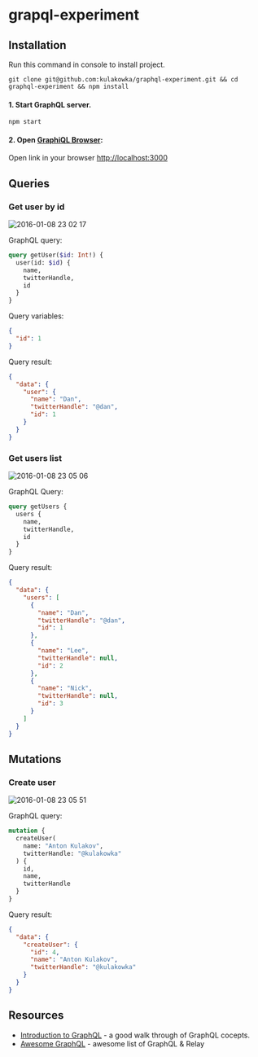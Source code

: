 # grapql-experiment

## Installation

Run this command in console to install project.
```
git clone git@github.com:kulakowka/graphql-experiment.git && cd graphql-experiment && npm install
```

#### 1. Start GraphQL server.

```
npm start
```

#### 2. Open [GraphiQL Browser](https://github.com/graphql/graphiql): 
    
Open link in your browser [http://localhost:3000](http://localhost:3000)

## Queries

### Get user by id

![2016-01-08 23 02 17](https://cloud.githubusercontent.com/assets/557190/12208171/289387f4-b65c-11e5-9320-8d0647dfa1aa.png)

GraphQL query:

```graphql
query getUser($id: Int!) {
  user(id: $id) {
    name,
    twitterHandle,
    id
  }
}
```

Query variables:

```json
{
  "id": 1
}
```

Query result:

```json
{
  "data": {
    "user": {
      "name": "Dan",
      "twitterHandle": "@dan",
      "id": 1
    }
  }
}
```

### Get users list

![2016-01-08 23 05 06](https://cloud.githubusercontent.com/assets/557190/12208183/46c50130-b65c-11e5-87b5-1ed4331e00a7.png)

GraphQL Query:

```graphql
query getUsers {
  users {
    name,
    twitterHandle,
    id
  }
}
```

Query result:

```json
{
  "data": {
    "users": [
      {
        "name": "Dan",
        "twitterHandle": "@dan",
        "id": 1
      },
      {
        "name": "Lee",
        "twitterHandle": null,
        "id": 2
      },
      {
        "name": "Nick",
        "twitterHandle": null,
        "id": 3
      }
    ]
  }
}
```

## Mutations

### Create user

![2016-01-08 23 05 51](https://cloud.githubusercontent.com/assets/557190/12208191/61f1e6b2-b65c-11e5-9ada-d38e4c4a0223.png)

GraphQL query:

```graphql
mutation {
  createUser(
    name: "Anton Kulakov",
    twitterHandle: "@kulakowka"
  ) {
    id,
    name,
    twitterHandle
  }
}
```

Query result:

```json
{
  "data": {
    "createUser": {
      "id": 4,
      "name": "Anton Kulakov",
      "twitterHandle": "@kulakowka"
    }
  }
}
```

## Resources

- [Introduction to GraphQL](https://learngraphql.com/) - a good walk through of GraphQL cocepts.
- [Awesome GraphQL](https://github.com/chentsulin/awesome-graphql) - awesome list of GraphQL & Relay


